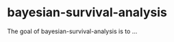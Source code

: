 
<!-- README.md is generated from README.Rmd. Please edit that file -->

# bayesian-survival-analysis

<!-- badges: start -->

<!-- badges: end -->

The goal of bayesian-survival-analysis is to …
